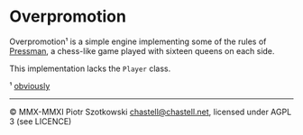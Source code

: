 Overpromotion
=============

Overpromotion¹ is a simple engine implementing some of the rules of [Pressman](http://www.youtube.com/watch?v=9iIG2vgLMyQ), a chess-like game played with sixteen queens on each side.

This implementation lacks the `Player` class.

¹ [obviously](http://en.wikipedia.org/wiki/Promotion_%28chess%29#Underpromotion)

---

© MMX-MMXI Piotr Szotkowski <chastell@chastell.net>, licensed under AGPL 3 (see LICENCE)
